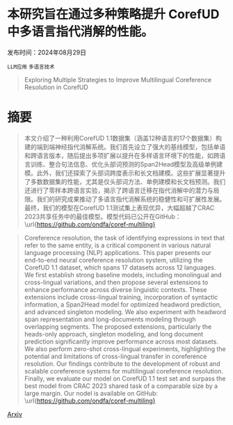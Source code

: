 # 本研究旨在通过多种策略提升 CorefUD 中多语言指代消解的性能。

发布时间：2024年08月29日

`LLM应用` `多语言技术`

> Exploring Multiple Strategies to Improve Multilingual Coreference Resolution in CorefUD

# 摘要

> 本文介绍了一种利用CorefUD 1.1数据集（涵盖12种语言的17个数据集）构建的端到端神经指代消解系统。我们首先设立了强大的基线模型，包括单语和跨语言版本，随后提出多项扩展以提升在多样语言环境下的性能，如跨语言训练、整合句法信息、优化头部词预测的Span2Head模型及高级单例建模。此外，我们还探索了头部词跨度表示和长文档建模。这些扩展显著提升了多数数据集的性能，尤其是仅头部词方法、单例建模和长文档预测。我们还进行了零样本跨语言实验，揭示了跨语言迁移在指代消解中的潜力与局限。我们的研究成果推动了多语言指代消解系统的稳健性和可扩展性发展。最终，我们的模型在CorefUD 1.1测试集上表现优异，大幅超越了CRAC 2023共享任务中的最佳模型。模型代码已公开在GitHub：\url{https://github.com/ondfa/coref-multiling}

> Coreference resolution, the task of identifying expressions in text that refer to the same entity, is a critical component in various natural language processing (NLP) applications. This paper presents our end-to-end neural coreference resolution system, utilizing the CorefUD 1.1 dataset, which spans 17 datasets across 12 languages. We first establish strong baseline models, including monolingual and cross-lingual variations, and then propose several extensions to enhance performance across diverse linguistic contexts. These extensions include cross-lingual training, incorporation of syntactic information, a Span2Head model for optimized headword prediction, and advanced singleton modeling. We also experiment with headword span representation and long-documents modeling through overlapping segments. The proposed extensions, particularly the heads-only approach, singleton modeling, and long document prediction significantly improve performance across most datasets. We also perform zero-shot cross-lingual experiments, highlighting the potential and limitations of cross-lingual transfer in coreference resolution. Our findings contribute to the development of robust and scalable coreference systems for multilingual coreference resolution. Finally, we evaluate our model on CorefUD 1.1 test set and surpass the best model from CRAC 2023 shared task of a comparable size by a large margin. Our nodel is available on GitHub: \url{https://github.com/ondfa/coref-multiling}

[Arxiv](https://arxiv.org/abs/2408.16893)